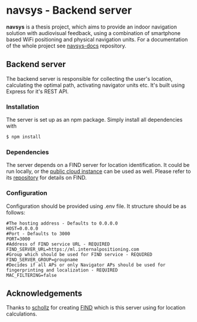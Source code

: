 # navsys - Backend server #

**navsys** is a thesis project, which aims to provide an indoor navigation solution with audiovisual feedback, 
using a combination of smartphone based WiFi positioning and physical navigation units. 
For a documentation of the whole project see [navsys-docs](https://github.com/yedlosh/navsys-docs) repository.

## Backend server

The backend server is responsible for collecting the user's location, calculating the optimal path, 
activating navigator units etc. It's built using Express for it's REST API.

### Installation ###

The server is set up as an npm package. Simply install all dependencies with
```bash
$ npm install
```

### Dependencies ###

The server depends on a FIND server for location identification. It could be run locally, or the 
[public cloud instance](https://ml.internalpositioning.com/) can be used as well. 
Please refer to its [repository](https://github.com/schollz/find) for details on FIND.

### Configuration ###

Configuration should be provided using .env file.
It structure should be as follows:
```
#The hosting address - Defaults to 0.0.0.0 
HOST=0.0.0.0
#Port - Defaults to 3000
PORT=3000 
#Address of FIND service URL - REQUIRED
FIND_SERVER_URL=https://ml.internalpositioning.com
#Group which should be used for FIND service - REQUIRED
FIND_SERVER_GROUP=groupname
#Decides if all APs or only Navigator APs should be used for fingerprinting and localization - REQUIRED
MAC_FILTERING=false
```

## Acknowledgements ##

Thanks to [schollz](https://github.com/schollz/) for creating [FIND](https://github.com/schollz/find) which is this 
server using for location calculations.
